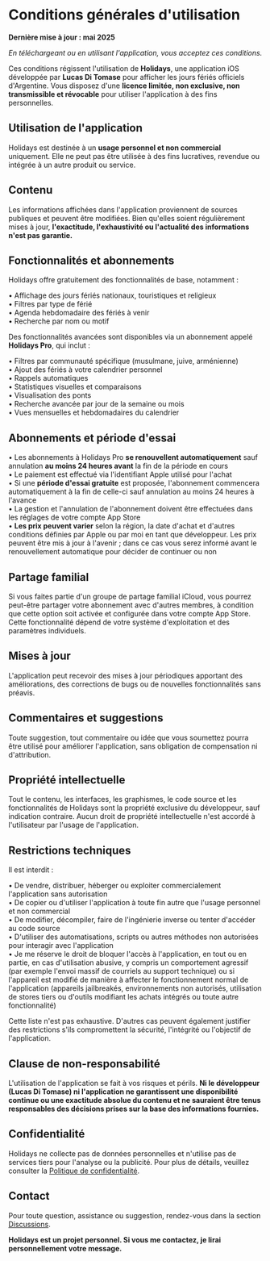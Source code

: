 # Conditions générales d'utilisation

**Dernière mise à jour : mai 2025**

*En téléchargeant ou en utilisant l'application, vous acceptez ces conditions.*

Ces conditions régissent l'utilisation de **Holidays**, une application iOS développée par **Lucas Di Tomase** pour afficher les jours fériés officiels d'Argentine. Vous disposez d'une **licence limitée, non exclusive, non transmissible et révocable** pour utiliser l'application à des fins personnelles.

## Utilisation de l'application

Holidays est destinée à un **usage personnel et non commercial** uniquement. Elle ne peut pas être utilisée à des fins lucratives, revendue ou intégrée à un autre produit ou service.

## Contenu

Les informations affichées dans l'application proviennent de sources publiques et peuvent être modifiées. Bien qu'elles soient régulièrement mises à jour, **l'exactitude, l'exhaustivité ou l'actualité des informations n'est pas garantie.**

## Fonctionnalités et abonnements

Holidays offre gratuitement des fonctionnalités de base, notamment :

• Affichage des jours fériés nationaux, touristiques et religieux  
• Filtres par type de férié  
• Agenda hebdomadaire des fériés à venir  
• Recherche par nom ou motif  

Des fonctionnalités avancées sont disponibles via un abonnement appelé **Holidays Pro**, qui inclut :

• Filtres par communauté spécifique (musulmane, juive, arménienne)  
• Ajout des fériés à votre calendrier personnel  
• Rappels automatiques  
• Statistiques visuelles et comparaisons  
• Visualisation des ponts  
• Recherche avancée par jour de la semaine ou mois  
• Vues mensuelles et hebdomadaires du calendrier  

## Abonnements et période d'essai

• Les abonnements à Holidays Pro **se renouvellent automatiquement** sauf annulation **au moins 24 heures avant** la fin de la période en cours  
• Le paiement est effectué via l'identifiant Apple utilisé pour l'achat  
• Si une **période d'essai gratuite** est proposée, l'abonnement commencera automatiquement à la fin de celle-ci sauf annulation au moins 24 heures à l'avance  
• La gestion et l'annulation de l'abonnement doivent être effectuées dans les réglages de votre compte App Store  
• **Les prix peuvent varier** selon la région, la date d'achat et d'autres conditions définies par Apple ou par moi en tant que développeur. Les prix peuvent être mis à jour à l'avenir ; dans ce cas vous serez informé avant le renouvellement automatique pour décider de continuer ou non  

## Partage familial

Si vous faites partie d'un groupe de partage familial iCloud, vous pourrez peut-être partager votre abonnement avec d'autres membres, à condition que cette option soit activée et configurée dans votre compte App Store. Cette fonctionnalité dépend de votre système d'exploitation et des paramètres individuels.

## Mises à jour

L'application peut recevoir des mises à jour périodiques apportant des améliorations, des corrections de bugs ou de nouvelles fonctionnalités sans préavis.

## Commentaires et suggestions

Toute suggestion, tout commentaire ou idée que vous soumettez pourra être utilisé pour améliorer l'application, sans obligation de compensation ni d'attribution.

## Propriété intellectuelle

Tout le contenu, les interfaces, les graphismes, le code source et les fonctionnalités de Holidays sont la propriété exclusive du développeur, sauf indication contraire. Aucun droit de propriété intellectuelle n'est accordé à l'utilisateur par l'usage de l'application.

## Restrictions techniques

Il est interdit :

• De vendre, distribuer, héberger ou exploiter commercialement l'application sans autorisation  
• De copier ou d'utiliser l'application à toute fin autre que l'usage personnel et non commercial  
• De modifier, décompiler, faire de l'ingénierie inverse ou tenter d'accéder au code source  
• D'utiliser des automatisations, scripts ou autres méthodes non autorisées pour interagir avec l'application  
• Je me réserve le droit de bloquer l'accès à l'application, en tout ou en partie, en cas d'utilisation abusive, y compris un comportement agressif (par exemple l'envoi massif de courriels au support technique) ou si l'appareil est modifié de manière à affecter le fonctionnement normal de l'application (appareils jailbreakés, environnements non autorisés, utilisation de stores tiers ou d'outils modifiant les achats intégrés ou toute autre fonctionnalité)  

Cette liste n'est pas exhaustive. D'autres cas peuvent également justifier des restrictions s'ils compromettent la sécurité, l'intégrité ou l'objectif de l'application.

## Clause de non-responsabilité

L'utilisation de l'application se fait à vos risques et périls. **Ni le développeur (Lucas Di Tomase) ni l'application ne garantissent une disponibilité continue ou une exactitude absolue du contenu et ne sauraient être tenus responsables des décisions prises sur la base des informations fournies.**

## Confidentialité

Holidays ne collecte pas de données personnelles et n'utilise pas de services tiers pour l'analyse ou la publicité. Pour plus de détails, veuillez consulter la [Politique de confidentialité](https://lucasditomase.github.io/feriados/fr/privacy-policy).

## Contact

Pour toute question, assistance ou suggestion, rendez-vous dans la section [Discussions](https://github.com/lucasditomase/feriados/discussions).

**Holidays est un projet personnel. Si vous me contactez, je lirai personnellement votre message.**
